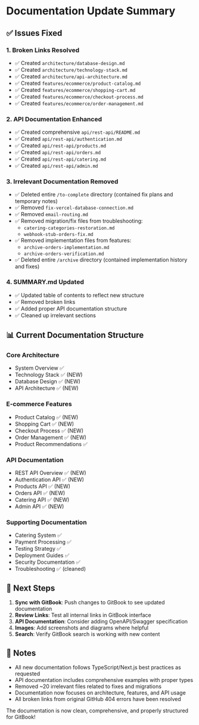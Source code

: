 # Documentation Update Summary

## ✅ Issues Fixed

### 1. Broken Links Resolved
- ✅ Created `architecture/database-design.md`
- ✅ Created `architecture/technology-stack.md` 
- ✅ Created `architecture/api-architecture.md`
- ✅ Created `features/ecommerce/product-catalog.md`
- ✅ Created `features/ecommerce/shopping-cart.md`
- ✅ Created `features/ecommerce/checkout-process.md`
- ✅ Created `features/ecommerce/order-management.md`

### 2. API Documentation Enhanced
- ✅ Created comprehensive `api/rest-api/README.md`
- ✅ Created `api/rest-api/authentication.md`
- ✅ Created `api/rest-api/products.md`
- ✅ Created `api/rest-api/orders.md`
- ✅ Created `api/rest-api/catering.md`
- ✅ Created `api/rest-api/admin.md`

### 3. Irrelevant Documentation Removed
- ✅ Deleted entire `/to-complete` directory (contained fix plans and temporary notes)
- ✅ Removed `fix-vercel-database-connection.md`
- ✅ Removed `email-routing.md` 
- ✅ Removed migration/fix files from troubleshooting:
  - `catering-categories-restoration.md`
  - `webhook-stub-orders-fix.md`
- ✅ Removed implementation files from features:
  - `archive-orders-implementation.md`
  - `archive-orders-verification.md`
- ✅ Deleted entire `/archive` directory (contained implementation history and fixes)

### 4. SUMMARY.md Updated
- ✅ Updated table of contents to reflect new structure
- ✅ Removed broken links
- ✅ Added proper API documentation structure
- ✅ Cleaned up irrelevant sections

## 📊 Current Documentation Structure

### Core Architecture
- System Overview ✅
- Technology Stack ✅ (NEW)
- Database Design ✅ (NEW)
- API Architecture ✅ (NEW)

### E-commerce Features
- Product Catalog ✅ (NEW)
- Shopping Cart ✅ (NEW)
- Checkout Process ✅ (NEW)
- Order Management ✅ (NEW)
- Product Recommendations ✅

### API Documentation
- REST API Overview ✅ (NEW)
- Authentication API ✅ (NEW)
- Products API ✅ (NEW)
- Orders API ✅ (NEW)
- Catering API ✅ (NEW)
- Admin API ✅ (NEW)

### Supporting Documentation
- Catering System ✅
- Payment Processing ✅
- Testing Strategy ✅
- Deployment Guides ✅
- Security Documentation ✅
- Troubleshooting ✅ (cleaned)

## 🎯 Next Steps

1. **Sync with GitBook**: Push changes to GitBook to see updated documentation
2. **Review Links**: Test all internal links in GitBook interface
3. **API Documentation**: Consider adding OpenAPI/Swagger specification
4. **Images**: Add screenshots and diagrams where helpful
5. **Search**: Verify GitBook search is working with new content

## 📝 Notes

- All new documentation follows TypeScript/Next.js best practices as requested
- API documentation includes comprehensive examples with proper types
- Removed ~20 irrelevant files related to fixes and migrations
- Documentation now focuses on architecture, features, and API usage
- All broken links from original GitHub 404 errors have been resolved

The documentation is now clean, comprehensive, and properly structured for GitBook!
